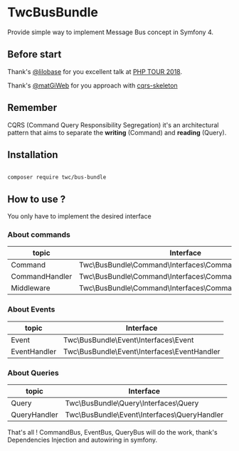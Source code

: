 # TwcBusBundle

Provide simple way to implement Message Bus concept in Symfony 4.

## Before start 

Thank's [@lilobase](https://twitter.com/Lilobase) for you excellent talk at [PHP TOUR 2018](https://afup.org/talks/2628-cqrs-fonctionnel-event-sourcing-domain-driven-design).

Thank's [@matGiWeb](https://twitter.com/matGiWeb) for you approach with [cqrs-skeleton](https://github.com/magi-web/cqrs-skeleton)

## Remember

CQRS (Command Query Responsibility Segregation) it's an architectural pattern that aims to separate the **writing** (Command) and **reading** (Query).


## Installation

```

composer require twc/bus-bundle

```

## How to use ?

You only have to implement the desired interface

### About commands

| topic  | Interface |
|--------|-----------|
| Command | Twc\BusBundle\Command\Interfaces\Command |
| CommandHandler | Twc\BusBundle\Command\Interfaces\CommandHandler |
| Middleware | Twc\BusBundle\Command\Interfaces\CommandBusMiddleware |

### About Events

| topic  | Interface |
|--------|-----------|
| Event | Twc\BusBundle\Event\Interfaces\Event |
| EventHandler | Twc\BusBundle\Event\Interfaces\EventHandler |

### About Queries

| topic  | Interface |
|--------|-----------|
| Query | Twc\BusBundle\Query\Interfaces\Query |
| QueryHandler | Twc\BusBundle\Event\Interfaces\QueryHandler |

That's all ! 
CommandBus, EventBus, QueryBus will do the work, thank's Dependencies Injection and autowiring in symfony.




